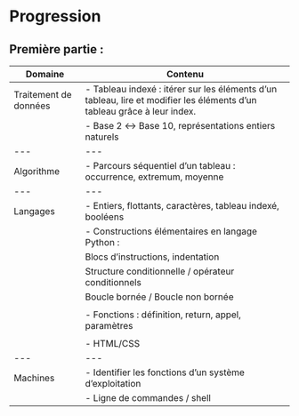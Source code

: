 # Progression

## Première partie :

| Domaine | Contenu |
| --- | --- |
| Traitement de données | - Tableau indexé : itérer sur les éléments d’un tableau, lire et modifier les éléments d’un tableau grâce à leur index. |
|                       | - Base 2 ↔ Base 10, représentations entiers naturels |
| --- | --- | 
| Algorithme | - Parcours séquentiel d’un tableau : occurrence, extremum, moyenne |
| --- | --- |
| Langages | - Entiers, flottants, caractères, tableau indexé, booléens |
|          | - Constructions élémentaires en langage Python : |
|	   |	Blocs d’instructions, indentation |
|	   |	Structure conditionnelle / opérateur conditionnels |
|	   |	Boucle bornée / Boucle non bornée |
|	   |	|
|	   | - Fonctions : définition, return, appel, paramètres |
|	   |	|
|	   | - HTML/CSS |
| --- | --- | 
| Machines | - Identifier les fonctions d’un système d’exploitation |
|	   | - Ligne de commandes / shell |

